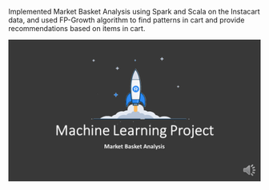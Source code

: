 Implemented Market Basket Analysis using Spark and Scala on the Instacart data, and used FP-Growth algorithm to find patterns in cart and provide recommendations based on items in cart. 

![image1](https://github.com/AbhishekSingh125/Market_Basket_Analysis/blob/main/machine%20learning%20project/Slide1.PNG)
